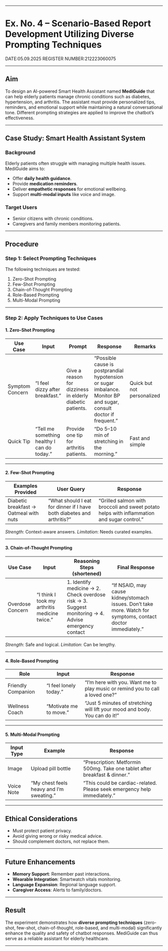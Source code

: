 
---

# Ex. No. 4 – Scenario-Based Report Development Utilizing Diverse Prompting Techniques

DATE:05.09.2025
REGISTER NUMBER:212223060075

---

## Aim

To design an AI-powered Smart Health Assistant named **MediGuide** that can help elderly patients manage chronic conditions such as diabetes, hypertension, and arthritis. The assistant must provide personalized tips, reminders, and emotional support while maintaining a natural conversational tone. Different prompting strategies are applied to improve the chatbot’s effectiveness.

---

## Case Study: Smart Health Assistant System

### Background

Elderly patients often struggle with managing multiple health issues. MediGuide aims to:

* Offer **daily health guidance**.
* Provide **medication reminders**.
* Deliver **empathetic responses** for emotional wellbeing.
* Support **multi-modal inputs** like voice and image.

### Target Users

* Senior citizens with chronic conditions.
* Caregivers and family members monitoring patients.

---

## Procedure

### Step 1: Select Prompting Techniques

The following techniques are tested:

1. Zero-Shot Prompting
2. Few-Shot Prompting
3. Chain-of-Thought Prompting
4. Role-Based Prompting
5. Multi-Modal Prompting

---

### Step 2: Apply Techniques to Use Cases

#### 1. Zero-Shot Prompting

| Use Case        | Input                                       | Prompt                                                    | Response                                                                                                           | Remarks                    |
| --------------- | ------------------------------------------- | --------------------------------------------------------- | ------------------------------------------------------------------------------------------------------------------ | -------------------------- |
| Symptom Concern | “I feel dizzy after breakfast.”             | Give a reason for dizziness in elderly diabetic patients. | “Possible cause is postprandial hypotension or sugar imbalance. Monitor BP and sugar, consult doctor if frequent.” | Quick but not personalized |
| Quick Tip       | “Tell me something healthy I can do today.” | Provide one tip for arthritis patients.                   | “Do 5–10 min of stretching in the morning.”                                                                        | Fast and simple            |

---

#### 2. Few-Shot Prompting

| Examples Provided                      | User Query                                                            | Response                                                                                   |
| -------------------------------------- | --------------------------------------------------------------------- | ------------------------------------------------------------------------------------------ |
| Diabetic breakfast → Oatmeal with nuts | “What should I eat for dinner if I have both diabetes and arthritis?” | “Grilled salmon with broccoli and sweet potato helps with inflammation and sugar control.” |

*Strength*: Context-aware answers.
*Limitation*: Needs curated examples.

---

#### 3. Chain-of-Thought Prompting

| Use Case         | Input                                         | Reasoning Steps (shortened)                                                                         | Final Response                                                                                                |
| ---------------- | --------------------------------------------- | --------------------------------------------------------------------------------------------------- | ------------------------------------------------------------------------------------------------------------- |
| Overdose Concern | “I think I took my arthritis medicine twice.” | 1. Identify medicine → 2. Check overdose risk → 3. Suggest monitoring → 4. Advise emergency contact | “If NSAID, may cause kidney/stomach issues. Don’t take more. Watch for symptoms, contact doctor immediately.” |

*Strength*: Safe and logical.
*Limitation*: Can be lengthy.

---

#### 4. Role-Based Prompting

| Role               | Input                  | Response                                                                      |
| ------------------ | ---------------------- | ----------------------------------------------------------------------------- |
| Friendly Companion | “I feel lonely today.” | “I’m here with you. Want me to play music or remind you to call a loved one?” |
| Wellness Coach     | “Motivate me to move.” | “Just 5 minutes of stretching will lift your mood and body. You can do it!”   |

---

#### 5. Multi-Modal Prompting

| Input Type | Example                                  | Response                                                                   |
| ---------- | ---------------------------------------- | -------------------------------------------------------------------------- |
| Image      | Upload pill bottle                       | “Prescription: Metformin 500mg. Take one tablet after breakfast & dinner.” |
| Voice Note | “My chest feels heavy and I’m sweating.” | “This could be cardiac-related. Please seek emergency help immediately.”   |

---

## Ethical Considerations

* Must protect patient privacy.
* Avoid giving wrong or risky medical advice.
* Should complement doctors, not replace them.

---

## Future Enhancements

* **Memory Support**: Remember past interactions.
* **Wearable Integration**: Smartwatch vitals monitoring.
* **Language Expansion**: Regional language support.
* **Caregiver Access**: Alerts to family/doctors.

---

## Result

The experiment demonstrates how **diverse prompting techniques** (zero-shot, few-shot, chain-of-thought, role-based, and multi-modal) significantly enhance the quality and safety of chatbot responses. MediGuide can thus serve as a reliable assistant for elderly healthcare.

---
